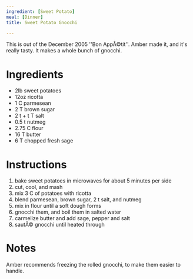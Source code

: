 ```yaml
---
ingredient: [Sweet Potato]
meal: [Dinner]
title: Sweet Potato Gnocchi

---
```

This is out of the December 2005 ''Bon AppÃ©tit''.  Amber made it, and it's really tasty.  It makes a whole bunch of gnocchi.

# Ingredients

* 2lb sweet potatoes
* 12oz ricotta
* 1 C parmesean
* 2 T brown sugar
* 2 t + t T salt
* 0.5 t nutmeg
* 2.75 C flour
* 16 T butter
* 6 T chopped fresh sage

# Instructions

 1. bake sweet potatoes in microwaves for about 5 minutes per side
 1. cut, cool, and mash
 1. mix 3 C of potatoes with ricotta
 1. blend parmesean, brown sugar, 2 t salt, and nutmeg
 1. mix in flour until a soft dough forms
 1. gnocchi them, and boil them in salted water
 1. carmelize butter and add sage, pepper and salt
 1. sautÃ© gnocchi until heated through

# Notes

Amber recommends freezing the rolled gnocchi, to make them easier to handle.
